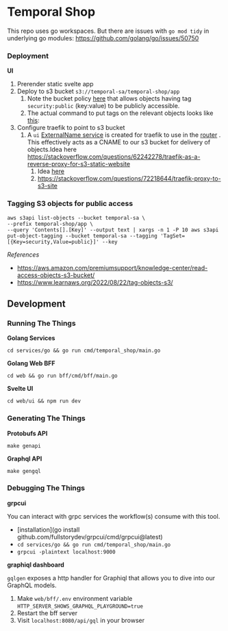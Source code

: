 # Temporal Shop

This repo uses go workspaces.
But there are issues with `go mod tidy` in underlying go modules:
https://github.com/golang/go/issues/50750

### Deployment

**UI**
1. Prerender static svelte app
1. Deploy to s3 bucket `s3://temporal-sa/temporal-shop/app`
   1. Note the bucket policy [here](https://s3.console.aws.amazon.com/s3/buckets/temporal-sa?region=us-east-1&tab=permissions) that allows objects having tag `security:public` (key:value) to be publicly accessible.
   1. The actual command to put tags on the relevant objects looks like [this](#tagging-s3-objects-for-public-access):
1. Configure traefik to point to s3 bucket
   1. A `ui` [ExternalName service](kustomize/web/overlays/prod/service-ui.yml) is created for traefik to use in the [router](kustomize/web/overlays/prod/ingress-route.yml) . This effectively acts as a CNAME to our s3 bucket for delivery of objects.Idea here https://stackoverflow.com/questions/62242278/traefik-as-a-reverse-proxy-for-s3-static-website
      1. Idea [here](https://stackoverflow.com/questions/62242278/traefik-as-a-reverse-proxy-for-s3-static-website)
      1. https://stackoverflow.com/questions/72218644/traefik-proxy-to-s3-site

### Tagging S3 objects for public access

```shell
aws s3api list-objects --bucket temporal-sa \
--prefix temporal-shop/app \
--query 'Contents[].[Key]' --output text | xargs -n 1 -P 10 aws s3api put-object-tagging --bucket temporal-sa --tagging 'TagSet=[{Key=security,Value=public}]' --key
```

*References*

- https://aws.amazon.com/premiumsupport/knowledge-center/read-access-objects-s3-bucket/
- https://www.learnaws.org/2022/08/22/tag-objects-s3/

## Development

### Running The Things

**Golang Services**

`cd services/go && go run cmd/temporal_shop/main.go`

**Golang Web BFF**

`cd web && go run bff/cmd/bff/main.go`

**Svelte UI**

`cd web/ui && npm run dev`

### Generating The Things

**Protobufs API**

`make genapi`

**Graphql API**

`make gengql`

### Debugging The Things

**grpcui** 

You can interact with grpc services the workflow(s) consume with this tool.

- [installation](go install github.com/fullstorydev/grpcui/cmd/grpcui@latest)
- `cd services/go && go run cmd/temporal_shop/main.go`
- `grpcui -plaintext localhost:9000`

**graphiql dashboard** 

`gqlgen` exposes a http handler for Graphiql that allows you to dive into our GraphQL models.

1. Make `web/bff/.env` environment variable `HTTP_SERVER_SHOWS_GRAPHQL_PLAYGROUND=true`
2. Restart the bff server
3. Visit `localhost:8080/api/gql` in your browser
